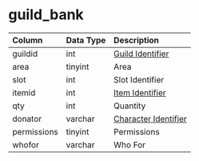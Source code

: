 # guild\_bank

| Column | Data Type | Description |
| :--- | :--- | :--- |
| guildid | int | [Guild Identifier](guilds.md) |
| area | tinyint | Area |
| slot | int | Slot Identifier |
| itemid | int | [Item Identifier](https://github.com/EQEmu/docs-db-schema/tree/e0eb157dbf5563b03c0faf391abc87ec69239f4a/docs/schema/categories/guilds/items.md) |
| qty | int | Quantity |
| donator | varchar | [Character Identifier](https://github.com/EQEmu/docs-db-schema/tree/e0eb157dbf5563b03c0faf391abc87ec69239f4a/docs/schema/categories/guilds/character_data.md) |
| permissions | tinyint | Permissions |
| whofor | varchar | Who For |

